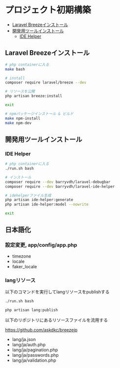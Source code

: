 プロジェクト初期構築
====================


<!-- @import "[TOC]" {cmd="toc" depthFrom=1 depthTo=6 orderedList=false} -->

<!-- code_chunk_output -->

- [Laravel Breezeインストール](#-laravel-breezeインストール)
- [開発用ツールインストール](#-開発用ツールインストール)
  - [IDE Helper](#-ide-helper)

<!-- /code_chunk_output -->

## Laravel Breezeインストール

```bash
# php containerに入る
make bash

# install
composer require laravel/breeze --dev

# リソースを公開
php artisan breeze:install

exit

# npmパッケージインストール & ビルド
make npm-install
make npm-dev
```

## 開発用ツールインストール

### IDE Helper

```bash
# php containerに入る
./run.sh bash

# インストール
composer require --dev barryvdh/laravel-debugbar
composer require --dev barryvdh/laravel-ide-helper

# idehelperファイル生成
php artisan ide-helper:generate
php artisan ide-helper:model --nowrite

exit
```

## 日本語化

### 設定変更, app/config/app.php

- timezone
- locale
- faker_locale

### langリソース

以下のコマンドを実行してlangリソースをpublishする

```bash
./run.sh bash

php artisan lang:publish
```

以下のリポジトリにあるリソースファイルを流用する

https://github.com/askdkc/breezejp

- lang/ja.json
- lang/ja/auth.php
- lang/ja/pagination.php
- lang/ja/passwords.php
- lang/ja/validation.php
